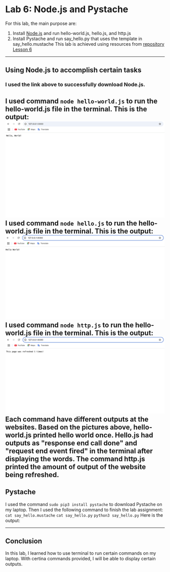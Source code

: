 # Lab 6: Node.js and Pystache
For this lab, the main purpose are: 
  1. Install [Node.js](https://nodejs.org/en/download/) and run hello-world.js, hello.js, and http.js
  2. Install Pystache and run say_hello.py that uses the template in say_hello.mustache
This lab is achieved using resources from [repository Lesson 6](https://github.com/kevinwlu/iot/tree/master/lesson6)
---
## Using Node.js to accomplish certain tasks 
### I used the link above to successfully download Node.js. 
I used command `node hello-world.js` to run the hello-world.js file in the terminal. This is the output:
![output](https://github.com/YuningCao0512/Engineering_Design_VI/blob/main/lab6_pictures/hello_world.png)
I used command `node hello.js` to run the hello-world.js file in the terminal. This is the output:
![output](https://github.com/YuningCao0512/Engineering_Design_VI/blob/main/lab6_pictures/hello.png)
I used command `node http.js` to run the hello-world.js file in the terminal. This is the output:
![output](https://github.com/YuningCao0512/Engineering_Design_VI/blob/main/lab6_pictures/http.png)
Each command have different outputs at the websites. Based on the pictures above, hello-world.js printed hello world once. Hello.js had outputs as "response end call done" and "request end event fired" in the terminal after displaying the words. The command http.js printed the amount of output of the website being refreshed. 
---
## Pystache 
I used the command `sudo pip3 install pystache` to download Pystache on my laptop. Then I used the following command to finish the lab assignment: 
`cat say_hello.mustache`
`cat say_hello.py`
`python3 say_hello.py`
Here is the output: 

---
## Conclusion
In this lab, I learned how to use terminal to run certain commands on my laptop. With certina commands provided, I will be able to display certain outputs. 
